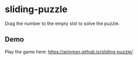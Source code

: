 # sliding-puzzle
Drag the number to the empty slot to solve the puzzle.

## Demo
Play the game here: https://arinmsn.github.io/sliding-puzzle/
